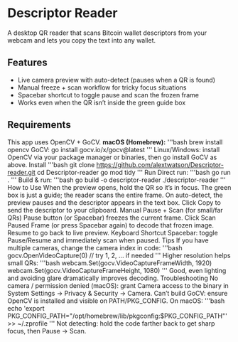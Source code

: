 # Descriptor Reader
A desktop QR reader that scans Bitcoin wallet descriptors from your webcam and lets you copy the text into any wallet.
## Features
- Live camera preview with auto-detect (pauses when a QR is found)
- Manual freeze + scan workflow for tricky focus situations
- Spacebar shortcut to toggle pause and scan the frozen frame
- Works even when the QR isn’t inside the green guide box

## Requirements

This app uses OpenCV + GoCV.
**macOS (Homebrew):**
'''bash
brew install opencv
GoCV:
go install gocv.io/x/gocv@latest
'''
Linux/Windows: install OpenCV via your package manager or binaries, then go install GoCV as above.
Install
'''bash
git clone https://github.com/alextwatson/Descriptor-reader.git
cd Descriptor-reader
go mod tidy
'''
Run
Direct run:
'''bash
go run .
'''
Build & run:
'''bash
go build -o descriptor-reader
./descriptor-reader
'''
How to Use
When the preview opens, hold the QR so it’s in focus.
The green box is just a guide; the reader scans the entire frame.
On auto-detect, the preview pauses and the descriptor appears in the text box.
Click Copy to send the descriptor to your clipboard.
Manual Pause + Scan (for small/far QRs)
Pause button (or Spacebar) freezes the current frame.
Click Scan Paused Frame (or press Spacebar again) to decode that frozen image.
Resume to go back to live preview.
Keyboard Shortcut
Spacebar: toggle Pause/Resume and immediately scan when paused.
Tips
If you have multiple cameras, change the camera index in code:
'''bash
gocv.OpenVideoCapture(0) // try 1, 2, ... if needed
'''
Higher resolution helps small QRs:
'''bash
webcam.Set(gocv.VideoCaptureFrameWidth, 1920)
webcam.Set(gocv.VideoCaptureFrameHeight, 1080)
'''
Good, even lighting and avoiding glare dramatically improves decoding.
Troubleshooting
No camera / permission denied (macOS): grant Camera access to the binary in System Settings → Privacy & Security → Camera.
Can’t build GoCV: ensure OpenCV is installed and visible on PATH/PKG_CONFIG. On macOS:
'''bash
echo 'export PKG_CONFIG_PATH="/opt/homebrew/lib/pkgconfig:$PKG_CONFIG_PATH"' >> ~/.zprofile
'''
Not detecting: hold the code farther back to get sharp focus, then Pause → Scan.